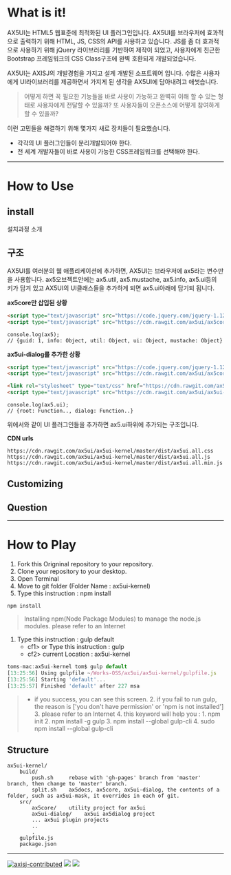 # What is it!

AX5UI는 HTML5 웹표준에 최적화된 UI 플러그인입니다. 
AX5UI를 브라우저에 효과적으로 출력하기 위해 HTML, JS, CSS의 API를 사용하고 있습니다.
JS를 좀 더 효과적으로 사용하기 위해 jQuery 라이브러리를 기반하여 제작이 되었고, 사용자에게 친근한 Bootstrap 프레임워크의 CSS Class구조에 완벽 호환되게 개발되었습니다.

AX5UI는 AXISJ의 개발경험을 가지고 설계 개발된 소프트웨어 입니다.
수많은 사용자에게 UI라이브러리를 제공하면서 가지게 된 생각을 AX5UI에 담아내려고 애썻습니다.

> 어떻게 하면 꼭 필요한 기능들을 바로 사용이 가능하고 완벽히 이해 할 수 있는 형태로 사용자에게 전달할 수 있을까? 또 사용자들이 오픈소스에 어떻게 참여하게 할 수 있을까?  

이런 고민들을 해결하기 위해 몇가지 새로 장치들이 필요했습니다.
- 각각의 UI 플러그인들이 분리개발되어야 한다.
- 전 세계 개발자들이 바로 사용이 가능한 CSS프레임워크를 선택해야 한다.


- - -

# How to Use

## install

설치과정 소개


## 구조
AX5UI를 여러분의 웹 애플리케이션에 추가하면, AX5UI는 브라우저에 ax5라는 변수만을 사용합니다. 
ax5오브젝트안에는 ax5.util, ax5.mustache, ax5.info, ax5.ui등의 키가 담겨 있고 AX5UI의 UI클래스들을 추가하게 되면 ax5.ui아래에 담기되 됩니다.

**ax5core만 삽입된 상황**
```html
<script type="text/javascript" src="https://code.jquery.com/jquery-1.12.3.min.js"></script>
<script type="text/javascript" src="https://cdn.rawgit.com/ax5ui/ax5core/master/dist/ax5core.min.js"></script>
```
```
console.log(ax5);
// {guid: 1, info: Object, util: Object, ui: Object, mustache: Object}
```

**ax5ui-dialog를 추가한 상황**
```html
<script type="text/javascript" src="https://code.jquery.com/jquery-1.12.3.min.js"></script>
<script type="text/javascript" src="https://cdn.rawgit.com/ax5ui/ax5core/master/dist/ax5core.min.js"></script>

<link rel="stylesheet" type="text/css" href="https://cdn.rawgit.com/ax5ui/ax5ui-dialog/master/dist/ax5dialog.css" />
<script type="text/javascript" src="https://cdn.rawgit.com/ax5ui/ax5ui-dialog/master/dist/ax5dialog.min.js"></script>
```
```
console.log(ax5.ui);
// {root: Function.., dialog: Function..}
```
위에서와 같이 UI 플러그인들을 추가하면 ax5.ui하위에 추가되는 구조입니다.

**CDN urls**
```
https://cdn.rawgit.com/ax5ui/ax5ui-kernel/master/dist/ax5ui.all.css
https://cdn.rawgit.com/ax5ui/ax5ui-kernel/master/dist/ax5ui.all.js
https://cdn.rawgit.com/ax5ui/ax5ui-kernel/master/dist/ax5ui.all.min.js
```

## Customizing

## Question

- - -

# How to Play
1. Fork this Origninal repository to your repository.
2. Clone your repository to your desktop.
3. Open Terminal
4. Move to git folder (Folder Name : ax5ui-kernel)
5. Type this instruction : npm install

```
npm install
```
> Installing npm(Node Package Modules) to manage the node.js modules. please refer to an Internet


1. Type this instruction : gulp default
    * cf1> or Type this instruction : gulp
    * cf2> current Location : ax5ui-kernel

 
```js
toms-mac:ax5ui-kernel tom$ gulp default
[13:25:56] Using gulpfile ~/Works-OSS/ax5ui/ax5ui-kernel/gulpfile.js
[13:25:56] Starting 'default'...
[13:25:57] Finished 'default' after 227 msa
```
>* if you success, you can see this screen.
    2. if you fail to run gulp, the reason is ['you don't have permission' or 'npm is not installed']
    3. please refer to an Internet
    4. this keyword will help you : 
      1. npm init
      2. npm install -g gulp
      3. npm install --global gulp-cli
      4. sudo npm install --global gulp-cli



## Structure
```
ax5ui-kernel/
    build/
        push.sh     rebase with 'gh-pages' branch from 'master' branch, then change to 'master' branch.
        split.sh    ax5docs, ax5core, ax5ui-dialog, the contents of a folder, such as ax5ui-mask, it overrides in each of git.
    src/
        ax5core/    utility project for ax5ui      
        ax5ui-dialog/    ax5ui ax5dialog project
        ... ax5ui plugin projects
        ..
        .
    gulpfile.js
    package.json
```


- - -

[![axisj-contributed](https://img.shields.io/badge/AXISJ.com-OpensourceJavascriptUILibrary-green.svg)](https://github.com/axisj) [![](https://img.shields.io/badge/AX5.IO-AX5UI-blue.svg)](https://github.com/ax5ui) [![](https://img.shields.io/badge/GITHUB-ThomasJang-red.svg)](https://github.com/thomasJang)

